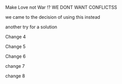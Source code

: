Make Love not War !?
WE DONT WANT CONFLICTSS

we came to the decision of using this instead

another try for a solution

Change 4

Change 5

Change 6

change 7

change 8
